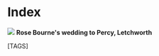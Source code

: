 # Index

![](/family/img/Rose-Percy-Wedding-Letchworth.jpg)
**Rose Bourne's wedding to Percy, Letchworth**
  
[TAGS]
